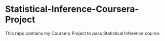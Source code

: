 # Statistical-Inference-Coursera-Project
This repo contains my Coursera Project to pass Statistical Inference course.
